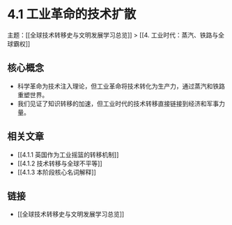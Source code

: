 # 4.1 工业革命的技术扩散

主题：[[全球技术转移史与文明发展学习总览]] > [[4. 工业时代：蒸汽、铁路与全球霸权]]

## 核心概念

- 科学革命为技术注入理论，但工业革命将技术转化为生产力，通过蒸汽和铁路重塑世界。
- 我们见证了知识转移的加速，但工业时代的技术转移直接链接到经济和军事力量。

## 相关文章

- [[4.1.1 英国作为工业摇篮的转移机制]]
- [[4.1.2 技术转移与全球不平等]]
- [[4.1.3 本阶段核心名词解释]]

## 链接

- [[全球技术转移史与文明发展学习总览]]

